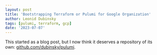 ```yaml
---
layout: post
title: 'Bootstrapping Terraform or Pulumi for Google Organization'
author: Leonid Dubinsky
tags: [pulumi, terraform, gcp]
date: '2023-07-07'
---
```


This started as a blog post, but I now think it deserves a repository of its own:
[github.com/dubinsky/pulumi](https://github.com/dubinsky/pulumi).
